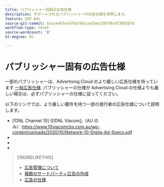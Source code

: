 ```yaml
---
title: パブリッシャー固有の広告仕様
description: サポートされるパブリッシャーの広告仕様を参照します。
feature: DSP Ads
source-git-commit: bcece4bfec6f8a765cced3ee230fd8cbf3055b7b
workflow-type: tm+mt
source-wordcount: '0'
ht-degree: 0%

---
```


# パブリッシャー固有の広告仕様

一部のパブリッシャーは、Advertising Cloud のより厳しい広告仕様を持っています [一般広告仕様](/help/dsp/campaign-management/ads/ad-specs.md).  パブリッシャーの仕様が Advertising Cloud の仕様よりも厳しい場合は、必ずパブリッシャーの仕様に従ってください。

以下のリンクでは、より厳しい要件を持つ一部の発行者の広告仕様について説明します。

* [!DNL Channel 10] ([!DNL Viacom];（AU のみ）:https://www.10viacomcbs.com.au/wp-content/uploads/2020/10/Network-10-Digita-Ad-Specs.pdf
* 
   [!DNL CBS Interactive Advanced Media]: https://cbsinteractive.com/advertising/ad-specs/list/cbs-interactive-advanced-media
* 
   [!DNL Hulu]: https://advertising.hulu.com/ad-products/video-commercial
* 

   [!DNL NBCUniversal]: https://together.nbcuni.com/nbcu-creative-guidelines

>[!MORELIKETHIS]
>
>* [広告管理について](ad-about.md)
>* [複数のサードパーティ広告の作成](ad-create-multiple.md)
>* [広告の仕様](/help/dsp/campaign-management/ads/ad-specs.md)

